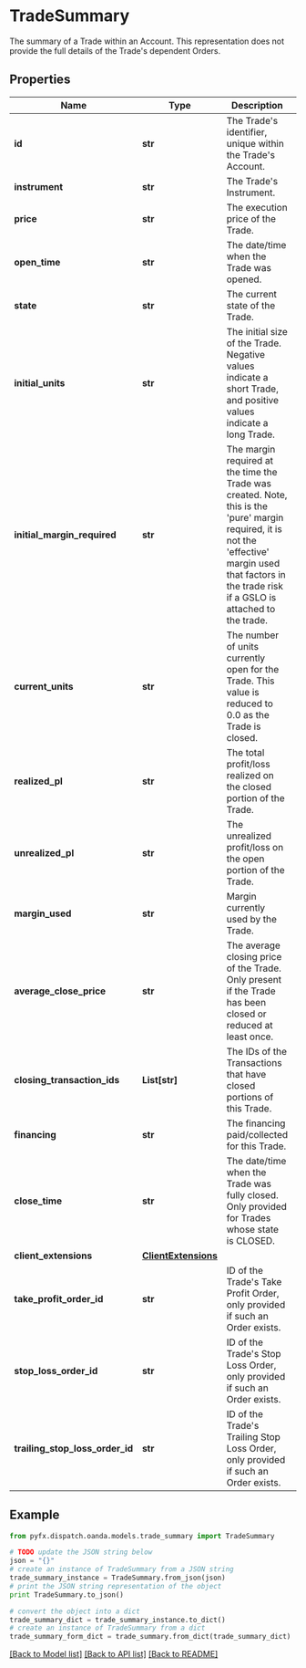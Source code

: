 # TradeSummary

The summary of a Trade within an Account. This representation does not provide the full details of the Trade's dependent Orders.

## Properties
Name | Type | Description | Notes
------------ | ------------- | ------------- | -------------
**id** | **str** | The Trade&#39;s identifier, unique within the Trade&#39;s Account. | [optional] 
**instrument** | **str** | The Trade&#39;s Instrument. | [optional] 
**price** | **str** | The execution price of the Trade. | [optional] 
**open_time** | **str** | The date/time when the Trade was opened. | [optional] 
**state** | **str** | The current state of the Trade. | [optional] 
**initial_units** | **str** | The initial size of the Trade. Negative values indicate a short Trade, and positive values indicate a long Trade. | [optional] 
**initial_margin_required** | **str** | The margin required at the time the Trade was created. Note, this is the &#39;pure&#39; margin required, it is not the &#39;effective&#39; margin used that factors in the trade risk if a GSLO is attached to the trade. | [optional] 
**current_units** | **str** | The number of units currently open for the Trade. This value is reduced to 0.0 as the Trade is closed. | [optional] 
**realized_pl** | **str** | The total profit/loss realized on the closed portion of the Trade. | [optional] 
**unrealized_pl** | **str** | The unrealized profit/loss on the open portion of the Trade. | [optional] 
**margin_used** | **str** | Margin currently used by the Trade. | [optional] 
**average_close_price** | **str** | The average closing price of the Trade. Only present if the Trade has been closed or reduced at least once. | [optional] 
**closing_transaction_ids** | **List[str]** | The IDs of the Transactions that have closed portions of this Trade. | [optional] 
**financing** | **str** | The financing paid/collected for this Trade. | [optional] 
**close_time** | **str** | The date/time when the Trade was fully closed. Only provided for Trades whose state is CLOSED. | [optional] 
**client_extensions** | [**ClientExtensions**](ClientExtensions.md) |  | [optional] 
**take_profit_order_id** | **str** | ID of the Trade&#39;s Take Profit Order, only provided if such an Order exists. | [optional] 
**stop_loss_order_id** | **str** | ID of the Trade&#39;s Stop Loss Order, only provided if such an Order exists. | [optional] 
**trailing_stop_loss_order_id** | **str** | ID of the Trade&#39;s Trailing Stop Loss Order, only provided if such an Order exists. | [optional] 

## Example

```python
from pyfx.dispatch.oanda.models.trade_summary import TradeSummary

# TODO update the JSON string below
json = "{}"
# create an instance of TradeSummary from a JSON string
trade_summary_instance = TradeSummary.from_json(json)
# print the JSON string representation of the object
print TradeSummary.to_json()

# convert the object into a dict
trade_summary_dict = trade_summary_instance.to_dict()
# create an instance of TradeSummary from a dict
trade_summary_form_dict = trade_summary.from_dict(trade_summary_dict)
```
[[Back to Model list]](../README.md#documentation-for-models) [[Back to API list]](../README.md#documentation-for-api-endpoints) [[Back to README]](../README.md)


